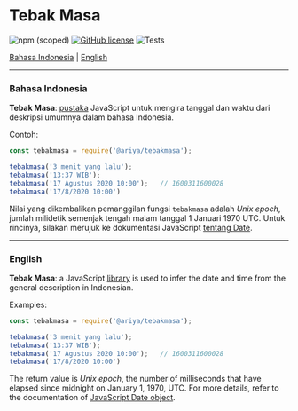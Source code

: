 # Tebak Masa

![npm (scoped)](https://img.shields.io/npm/v/@ariya/tebakmasa)
[![GitHub license](https://img.shields.io/github/license/ariya/tebakmasa)](https://github.com/ariya/tebakmasa/blob/master/LICENSE)
![Tests](https://github.com/ariya/tebakmasa/workflows/Tests/badge.svg)


[Bahasa Indonesia](#indonesian) | [English](#english)

---

### <a name="indonesian"></a>Bahasa Indonesia

**Tebak Masa**: [pustaka](https://www.npmjs.com/package/@ariya/tebakmasa) JavaScript untuk mengira tanggal dan waktu dari deskripsi umumnya dalam bahasa Indonesia.

Contoh:

```js
const tebakmasa = require('@ariya/tebakmasa');

tebakmasa('3 menit yang lalu');
tebakmasa('13:37 WIB');
tebakmasa('17 Agustus 2020 10:00');   // 1600311600028
tebakmasa('17/8/2020 10:00')
```

Nilai yang dikembalikan pemanggilan fungsi `tebakmasa` adalah _Unix epoch_, jumlah milidetik semenjak tengah malam tanggal 1 Januari 1970 UTC. Untuk rincinya, silakan merujuk ke dokumentasi JavaScript [tentang Date](https://developer.mozilla.org/en-US/docs/Web/JavaScript/Reference/Global_Objects/Date).


---

### <a name="english"></a>English

**Tebak Masa**: a JavaScript [library](https://www.npmjs.com/package/@ariya/tebakmasa) is used to infer the date and time from the general description in Indonesian.

Examples:
```js
const tebakmasa = require('@ariya/tebakmasa');

tebakmasa('3 menit yang lalu');
tebakmasa('13:37 WIB');
tebakmasa('17 Agustus 2020 10:00');   // 1600311600028
tebakmasa('17/8/2020 10:00')
```

The return value is _Unix epoch_, the number of milliseconds that have elapsed since midnight on January 1, 1970, UTC. For more details, refer to the documentation of [JavaScript Date object](https://developer.mozilla.org/en-US/docs/Web/JavaScript/Reference/Global_Objects/Date).
